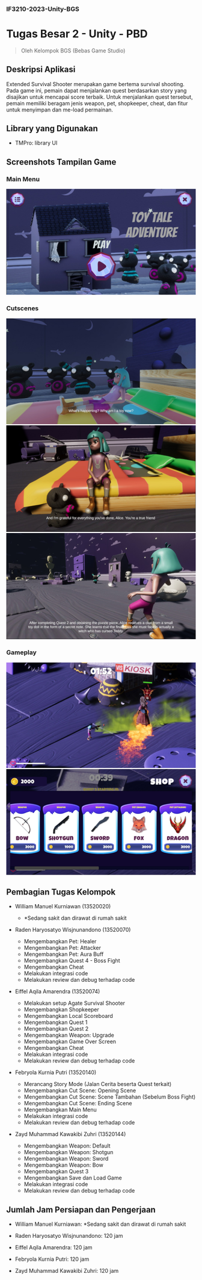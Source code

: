 ### IF3210-2023-Unity-BGS

# Tugas Besar 2 - Unity - PBD

> Oleh Kelompok BGS (Bebas Game Studio)

## Deskripsi Aplikasi

Extended Survival Shooter merupakan game bertema survival shooting. Pada game ini, pemain dapat menjalankan quest berdasarkan story yang disajikan untuk mencapai score terbaik. Untuk menjalankan quest tersebut, pemain memiliki beragam jenis weapon, pet, shopkeeper, cheat, dan fitur untuk menyimpan dan me-load permainan.

## Library yang Digunakan

-   TMPro: library UI

## Screenshots Tampilan Game

### Main Menu

![Main Menu](screenshot/main_menu.jpg)

### Cutscenes

![Opening](screenshot/opening.jpg)
![Ending](screenshot/ending.jpg)
![Tambahan](screenshot/tambahan.jpg)

### Gameplay

![Gameplay](screenshot/gameplay.jpg)
![Shopkeeper](screenshot/shopkeeper.jpg)

## Pembagian Tugas Kelompok

-   William Manuel Kurniawan (13520020)

    -   \*Sedang sakit dan dirawat di rumah sakit

-   Raden Haryosatyo Wisjnunandono (13520070)

    -   Mengembangkan Pet: Healer
    -   Mengembangkan Pet: Attacker
    -   Mengembangkan Pet: Aura Buff
    -   Mengembangkan Quest 4 - Boss Fight
    -   Mengembangkan Cheat
    -   Melakukan integrasi code
    -   Melakukan review dan debug terhadap code

-   Eiffel Aqila Amarendra (13520074)

    -   Melakukan setup Agate Survival Shooter
    -   Mengembangkan Shopkeeper
    -   Mengembangkan Local Scoreboard
    -   Mengembangkan Quest 1
    -   Mengembangkan Quest 2
    -   Mengembangkan Weapon: Upgrade
    -   Mengembangkan Game Over Screen
    -   Mengembangkan Cheat
    -   Melakukan integrasi code
    -   Melakukan review dan debug terhadap code

-   Febryola Kurnia Putri (13520140)

    -   Merancang Story Mode (Jalan Cerita beserta Quest terkait)
    -   Mengembangkan Cut Scene: Opening Scene
    -   Mengembangkan Cut Scene: Scene Tambahan (Sebelum Boss Fight)
    -   Mengembangkan Cut Scene: Ending Scene
    -   Mengembangkan Main Menu
    -   Melakukan integrasi code
    -   Melakukan review dan debug terhadap code

-   Zayd Muhammad Kawakibi Zuhri (13520144)

    -   Mengembangkan Weapon: Default
    -   Mengembangkan Weapon: Shotgun
    -   Mengembangkan Weapon: Sword
    -   Mengembangkan Weapon: Bow
    -   Mengembangkan Quest 3
    -   Mengembangkan Save dan Load Game
    -   Melakukan integrasi code
    -   Melakukan review dan debug terhadap code

## Jumlah Jam Persiapan dan Pengerjaan

-   William Manuel Kurniawan: \*Sedang sakit dan dirawat di rumah sakit

-   Raden Haryosatyo Wisjnunandono: 120 jam

-   Eiffel Aqila Amarendra: 120 jam

-   Febryola Kurnia Putri: 120 jam

-   Zayd Muhammad Kawakibi Zuhri: 120 jam
